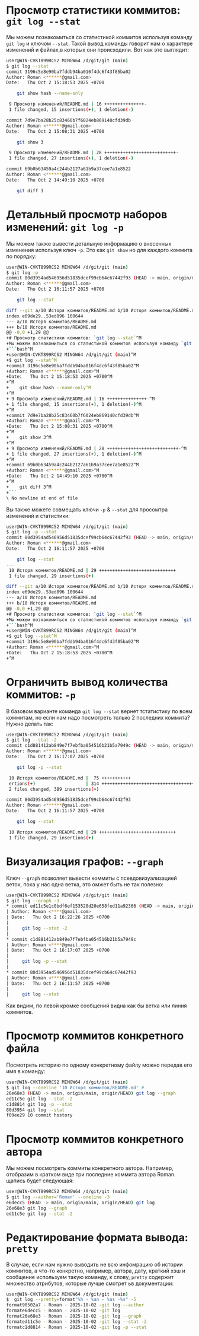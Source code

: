 # Просмотр статистики коммитов: `git log --stat`
Мы можем познакомиться со статистикой коммитов используя команду `git log` и ключом `--stat`. Такой вывод команды говорит нам о характере изменений и файлах,в  которых они происходили. Вот как это выглядит:
```bash
user@WIN-CVKT899RCS2 MINGW64 /d/git/git (main)
$ git log --stat
commit 3196c5e8e90ba7fddb94ba016f4dc6f43f85ba02
Author: Roman <******@gmail.com>
Date:   Thu Oct 2 15:18:53 2025 +0700

    git show hash --name-only

 9 Просмотр изменений/README.md | 16 +++++++++++++++-
 1 file changed, 15 insertions(+), 1 deletion(-)

commit 7d9e7ba28b25c83460b7f6024eb869140cfd39db
Author: Roman <******@gmail.com>
Date:   Thu Oct 2 15:08:31 2025 +0700

    git show 3

 9 Просмотр изменений/README.md | 28 +++++++++++++++++++++++++++-
 1 file changed, 27 insertions(+), 1 deletion(-)

commit 69b0b63459a4c244b2127a61b9a37cee7a1e8522
Author: Roman <******@gmail.com>
Date:   Thu Oct 2 14:49:10 2025 +0700

    git diff 3
```
# Детальный просмотр наборов изменений: `git log -p`
Мы можем также вывести детальную информацию о внесенных изменения используя ключ `-p`. Это как `git show` но для каждого коммита по порядку:  
```bash
user@WIN-CVKT899RCS2 MINGW64 /d/git/git (main)
$ git log -p
commit 80d3954ad546956d51835dcef99cb64c67442f93 (HEAD -> main, origin/main, origin/HEAD)
Author: Roman <******@gmail.com>
Date:   Thu Oct 2 16:11:57 2025 +0700

    git log --stat

diff --git a/10 Исторя коммитов/README.md b/10 Исторя коммитов/README.md
index e69de29..53ed896 100644
--- a/10 Исторя коммитов/README.md
+++ b/10 Исторя коммитов/README.md
@@ -0,0 +1,29 @@
+# Просмотр статистики коммитов: `git log --stat`^M
+Мы можем познакомиться со статистикой коммитов используя команду `git log` и ключом `--stat`. Такой вывод команды говорит нам о характере изменений и файлах,в  которых они происходили. Вот как это выглядит:^M
+```bash^M
+user@WIN-CVKT899RCS2 MINGW64 /d/git/git (main)^M
+$ git log --stat^M
+commit 3196c5e8e90ba7fddb94ba016f4dc6f43f85ba02^M
+Author: Roman <******@gmail.com>^M
+Date:   Thu Oct 2 15:18:53 2025 +0700^M
+^M
+    git show hash --name-only^M
+^M
+ 9 Просмотр изменений/README.md | 16 +++++++++++++++-^M
+ 1 file changed, 15 insertions(+), 1 deletion(-)^M
+^M
+commit 7d9e7ba28b25c83460b7f6024eb869140cfd39db^M
+Author: Roman <******@gmail.com>^M
+Date:   Thu Oct 2 15:08:31 2025 +0700^M
+^M
+    git show 3^M
+^M
+ 9 Просмотр изменений/README.md | 28 +++++++++++++++++++++++++++-^M
+ 1 file changed, 27 insertions(+), 1 deletion(-)^M
+^M
+commit 69b0b63459a4c244b2127a61b9a37cee7a1e8522^M
+Author: Roman <******@gmail.com>^M
+Date:   Thu Oct 2 14:49:10 2025 +0700^M
+^M
+    git diff 3^M
+```
\ No newline at end of file
```
Вы также можете совмещать ключи `-p` & `--stat` для просомтра изменений и статистики:  
```bash
user@WIN-CVKT899RCS2 MINGW64 /d/git/git (main)
$ git log -p --stat
commit 80d3954ad546956d51835dcef99cb64c67442f93 (HEAD -> main, origin/main, origin/HEAD)
Author: Roman <******@gmail.com>
Date:   Thu Oct 2 16:11:57 2025 +0700

    git log --stat
---
 10 Исторя коммитов/README.md | 29 +++++++++++++++++++++++++++++
 1 file changed, 29 insertions(+)

diff --git a/10 Исторя коммитов/README.md b/10 Исторя коммитов/README.md
index e69de29..53ed896 100644
--- a/10 Исторя коммитов/README.md
+++ b/10 Исторя коммитов/README.md
@@ -0,0 +1,29 @@
+# Просмотр статистики коммитов: `git log --stat`^M
+Мы можем познакомиться со статистикой коммитов используя команду `git log` и ключом `--stat`. Такой вывод команды говорит нам о характере изменений и файлах,в  которых они происходили. Вот как это выглядит:^M
+```bash^M
+user@WIN-CVKT899RCS2 MINGW64 /d/git/git (main)^M
+$ git log --stat^M
+commit 3196c5e8e90ba7fddb94ba016f4dc6f43f85ba02^M
+Author: Roman <******@gmail.com>^M
+Date:   Thu Oct 2 15:18:53 2025 +0700^M
+^M
```

# Ограничить вывод количества коммитов: `-p`
В базовом варианте команда `git log --stat` вернет тстатистику по всем коммитам, но если нам надо посмотреть только 2 последних коммита? Нужно делать так:  
```bash
user@WIN-CVKT899RCS2 MINGW64 /d/git/git (main)
$ git log --stat -2
commit c1d881412ab849e7f7ebfba054516b21b5a7949c (HEAD -> main, origin/main, origin/HEAD)
Author: Roman <******@gmail.com>
Date:   Thu Oct 2 16:17:07 2025 +0700

    git log -p --stat

 10 Исторя коммитов/README.md |  75 +++++++++++
 ertions(+)                   | 314 +++++++++++++++++++++++++++++++++++++++++++
 2 files changed, 389 insertions(+)

commit 80d3954ad546956d51835dcef99cb64c67442f93
Author: Roman <******@gmail.com>
Date:   Thu Oct 2 16:11:57 2025 +0700

    git log --stat

 10 Исторя коммитов/README.md | 29 +++++++++++++++++++++++++++++
 1 file changed, 29 insertions(+)
```
# Визуализация графов: `--graph`
Ключ `--graph` позволяет вывести коммиты с псевдовизуализацией веток, пока у нас одна ветка, это омжет быть не так полезно:  
```bash
user@WIN-CVKT899RCS2 MINGW64 /d/git/git (main)
$ git log --graph -3
* commit ed11c5e1c0bdf6ef153520d20e658fed11a92366 (HEAD -> main, origin/main, origin/HEAD)
| Author: Roman <****@gmail.com>
| Date:   Thu Oct 2 16:22:26 2025 +0700
|
|     git log --stat -2
|
* commit c1d881412ab849e7f7ebfba054516b21b5a7949c
| Author: Roman <****@gmail.com>
| Date:   Thu Oct 2 16:17:07 2025 +0700
|
|     git log -p --stat
|
* commit 80d3954ad546956d51835dcef99cb64c67442f93
| Author: Roman <****@gmail.com>
| Date:   Thu Oct 2 16:11:57 2025 +0700
|
|     git log --stat
```
Как видим, по левой кромке сообщений видна как бы ветка или линия коммитов.  

# Просмотр коммитов конкретного файла
Посмотреть историю по одному конкретному файлу можно передав его имя в команду:
```bash
user@WIN-CVKT899RCS2 MINGW64 /d/git/git (main)
$ git log --oneline '10 Исторя коммитов/README.md' #
26e68e3 (HEAD -> main, origin/main, origin/HEAD) git log --graph
ed11c5e git log --stat -2
c1d8814 git log -p --stat
80d3954 git log --stat
f09ee29 10 commit hostory
```

# Просмотр коммитов конкретного автора
Мы можем посмотреть коммиты конкретного автора. Например, отобразим в кратком виде три последние коммита автора Roman. щапись будет следующая:  
```bash
user@WIN-CVKT899RCS2 MINGW64 /d/git/git (main)
$ git log --author='Roman' --oneline -3
e6decc5 (HEAD -> main, origin/main, origin/HEAD) git log
26e68e3 git log --graph
ed11c5e git log --stat -2
```

# Редактирование формата вывода: `pretty`
В случае, если нам нужно выводить не всю инфомрацию об истории коммитов, а что-то конкретно, например, автора, дату, краткий хэш и сообщение используем такую команду, к слову, `pretty` содержит множество атрибутов, которые лучше смотрет ьв документации:
```bash
user@WIN-CVKT899RCS2 MINGW64 /d/git/git (main)
$  git log --pretty=format"%h - %an - %as -%s" -5
format90502a7 - Roman - 2025-10-02 -git log --author
formate6decc5 - Roman - 2025-10-02 -git log
format26e68e3 - Roman - 2025-10-02 -git log --graph
formated11c5e - Roman - 2025-10-02 -git log --stat -2
formatc1d8814 - Roman - 2025-10-02 -git log -p --stat
```
